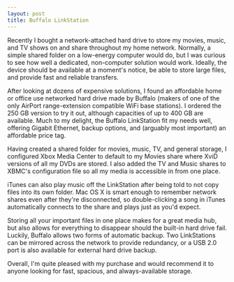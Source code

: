 ```yaml
---
layout: post
title: Buffalo LinkStation
---
```

Recently I bought a network-attached hard drive to store my movies, music, and TV shows on and share throughout my home network.  Normally, a simple shared folder on a low-energy computer would do, but I was curious to see how well a dedicated, non-computer solution would work.  Ideally, the device should be available at a moment's notice, be able to store large files, and provide fast and reliable transfers.

After looking at dozens of expensive solutions, I found an affordable home or office use networked hard drive made by Buffalo (makers of one of the only AirPort range-extension compatible WiFi base stations).  I ordered the 250 GB version to try it out, although capacities of up to 400 GB are available.  Much to my delight, the Buffalo LinkStation fit my needs well, offering Gigabit Ethernet, backup options, and (arguably most important) an affordable price tag.

Having created a shared folder for movies, music, TV, and general storage, I configured Xbox Media Center to default to my Movies share where XviD versions of all my DVDs are stored.  I also added the TV and Music shares to XBMC's configuration file so all my media is accessible in from one place.

iTunes can also play music off the LinkStation after being told to not copy files into its own folder.  Mac OS X is smart enough to remember network shares even after they're disconnected, so double-clicking a song in iTunes automatically connects to the share and plays just as you'd expect.

Storing all your important files in one place makes for a great media hub, but also allows for everything to disappear should the built-in hard drive fail.  Luckily, Buffalo allows two forms of automatic backup.  Two LinkStations can be mirrored across the network to provide redundancy, or a USB 2.0 port is also available for external hard drive backup.

Overall, I'm quite pleased with my purchase and would recommend it to anyone looking for fast, spacious, and always-available storage.

